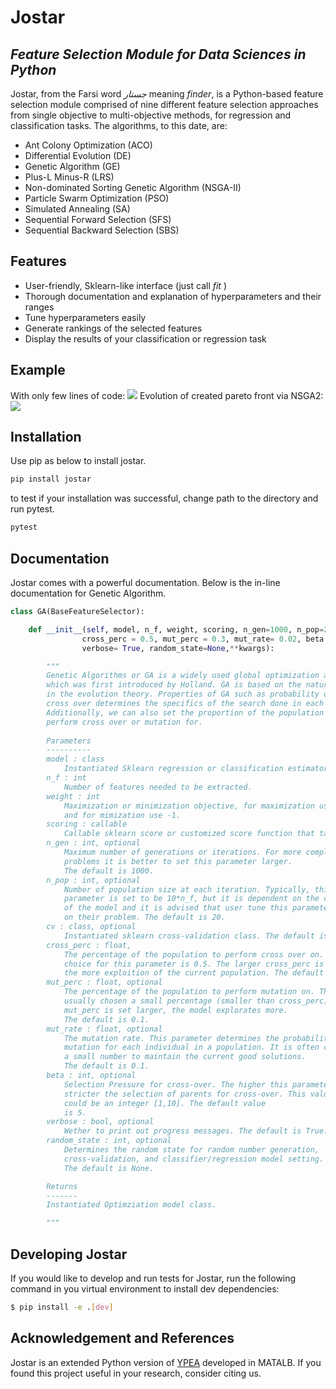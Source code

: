 # Jostar
## _Feature Selection Module for Data Sciences in Python_

Jostar, from the Farsi word *جستار* meaning *finder*, is a Python-based feature selection module comprised of nine different feature selection approaches from single objective to multi-objective methods, for regression and classification tasks. The algorithms, to this date, are:

- Ant Colony Optimization (ACO)
- Differential Evolution (DE)
- Genetic Algorithm (GE)
- Plus-L Minus-R (LRS)
- Non-dominated Sorting Genetic Algorithm (NSGA-II)
- Particle Swarm Optimization (PSO)
- Simulated Annealing (SA)
- Sequential Forward Selection (SFS)
- Sequential Backward Selection (SBS)

## Features

- User-friendly, Sklearn-like interface (just call _fit_ )
- Thorough documentation and explanation of hyperparameters and their ranges  
- Tune hyperparameters easily 
- Generate rankings of the selected features  
- Display the results of your classification or regression task

## Example
With only few lines of code:
![](https://github.com/yxoos/jostar/blob/main/jostar/examples/example.gif)
Evolution of created pareto front via NSGA2:
![](https://github.com/yxoos/jostar/blob/main/jostar/examples/pareto_front.gif)


## Installation
Use pip as below to install jostar.

```sh
pip install jostar
```

to test if your installation was successful, change path to the directory and run pytest.

```sh
pytest
```

## Documentation
Jostar comes with a powerful documentation. Below is the in-line documentation for Genetic Algorithm. 

```python
class GA(BaseFeatureSelector):

    def __init__(self, model, n_f, weight, scoring, n_gen=1000, n_pop=20 , cv=None,                                
				cross_perc = 0.5, mut_perc = 0.3, mut_rate= 0.02, beta = 5,
				verbose= True, random_state=None,**kwargs):

        """
        Genetic Algorithms or GA is a widely used global optimization algorithm 
        which was first introduced by Holland. GA is based on the natural selection
        in the evolution theory. Properties of GA such as probability of mutation and 
        cross over determines the specifics of the search done in each iteration.
        Additionally, we can also set the proportion of the population we want to
        perform cross over or mutation for. 
                
        Parameters
        ----------
        model : class
            Instantiated Sklearn regression or classification estimator.
        n_f : int
            Number of features needed to be extracted.
        weight : int
            Maximization or minimization objective, for maximization use +1
            and for mimization use -1.
        scoring : callable
            Callable sklearn score or customized score function that takes in y_pred and y_true                                                
        n_gen : int, optional
            Maximum number of generations or iterations. For more complex 
            problems it is better to set this parameter larger. 
            The default is 1000.
        n_pop : int, optional
            Number of population size at each iteration. Typically, this 
            parameter is set to be 10*n_f, but it is dependent on the complexity 
            of the model and it is advised that user tune this parameter based 
            on their problem. The default is 20.
        cv : class, optional
            Instantiated sklearn cross-validation class. The default is None.
        cross_perc : float, 
            The percentage of the population to perform cross over on. A common 
            choice for this parameter is 0.5. The larger cross_perc is chosen,
            the more exploition of the current population. The default is 0.5.
        mut_perc : float, optional
            The percentage of the population to perform mutation on. This is 
            usually chosen a small percentage (smaller than cross_perc). As 
            mut_perc is set larger, the model explorates more. 
            The default is 0.1.
        mut_rate : float, optional
            The mutation rate. This parameter determines the probability of 
            mutation for each individual in a population. It is often chosen 
            a small number to maintain the current good solutions.
            The default is 0.1.
        beta : int, optional
            Selection Pressure for cross-over. The higher this parameter the 
            stricter the selection of parents for cross-over. This value
            could be an integer [1,10]. The default value
            is 5.        
        verbose : bool, optional
            Wether to print out progress messages. The default is True.
        random_state : int, optional
            Determines the random state for random number generation, 
            cross-validation, and classifier/regression model setting. 
            The default is None.

        Returns
        -------
        Instantiated Optimziation model class.

        """
```

## Developing Jostar
If you would like to develop and run tests for Jostar, run the following command in you virtual environment to install dev dependencies:

```bash
$ pip install -e .[dev]
```

## Acknowledgement and References

Jostar is an extended Python version of [YPEA](https://github.com/smkalami/ypea) developed in MATALB.
If you found this project useful in your research, consider citing us.
